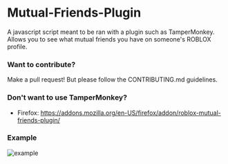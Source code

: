 # Mutual-Friends-Plugin
A javascript script meant to be ran with a plugin such as TamperMonkey. Allows you to see what mutual friends you have on someone's ROBLOX profile. 

### Want to contribute? 

Make a pull request! But please follow the CONTRIBUTING.md guidelines. 

### Don't want to use TamperMonkey? 
* Firefox: https://addons.mozilla.org/en-US/firefox/addon/roblox-mutual-friends-plugin/

### Example

![example](https://i.imgur.com/EszGRe2.png)
